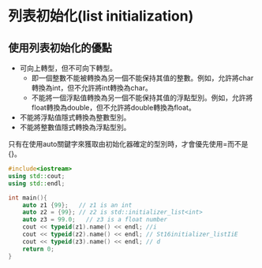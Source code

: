 # 列表初始化(list initialization)

## 使用列表初始化的優點

* 可向上轉型，但不可向下轉型。
  * 即一個整數不能被轉換為另一個不能保持其值的整數。例如，允許將char轉換為int，但不允許將int轉換為char。&#x20;
  * 不能將一個浮點值轉換為另一個不能保持其值的浮點型別。例如，允許將float轉換為double，但不允許將double轉換為float。
* &#x20;不能將浮點值隱式轉換為整數型別。&#x20;
* &#x20;不能將整數值隱式轉換為浮點型別。

只有在使用auto關鍵字來獲取由初始化器確定的型別時，才會優先使用=而不是{}。

```cpp
#include<iostream>
using std::cout;
using std::endl;

int main(){
    auto z1 {99};   // z1 is an int
    auto z2 = {99}; // z2 is std::initializer_list<int>
    auto z3 = 99.0;   // z3 is a float number
    cout << typeid(z1).name() << endl; //i
    cout << typeid(z2).name() << endl; // St16initializer_listIiE
    cout << typeid(z3).name() << endl; // d
    return 0;
}
```

